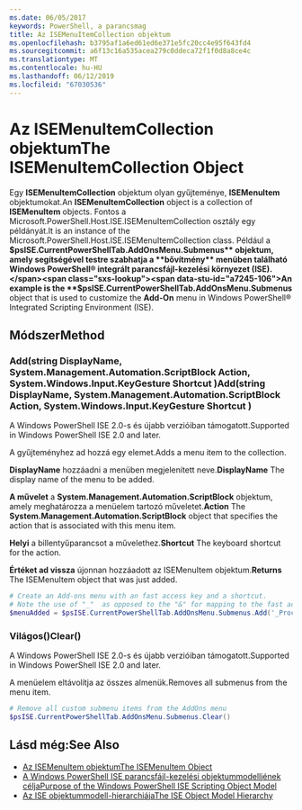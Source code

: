 ```yaml
---
ms.date: 06/05/2017
keywords: PowerShell, a parancsmag
title: Az ISEMenuItemCollection objektum
ms.openlocfilehash: b3795af1a6ed61ed6e371e5fc20cc4e95f643fd4
ms.sourcegitcommit: a6f13c16a535acea279c0ddeca72f1f0d8a8ce4c
ms.translationtype: MT
ms.contentlocale: hu-HU
ms.lasthandoff: 06/12/2019
ms.locfileid: "67030536"
---
```

# <a name="the-isemenuitemcollection-object"></a><span data-ttu-id="a7245-103">Az ISEMenuItemCollection objektum</span><span class="sxs-lookup"><span data-stu-id="a7245-103">The ISEMenuItemCollection Object</span></span>

<span data-ttu-id="a7245-104">Egy **ISEMenuItemCollection** objektum olyan gyűjteménye, **ISEMenuItem** objektumokat.</span><span class="sxs-lookup"><span data-stu-id="a7245-104">An **ISEMenuItemCollection** object is a collection of **ISEMenuItem** objects.</span></span> <span data-ttu-id="a7245-105">Fontos a Microsoft.PowerShell.Host.ISE.ISEMenuItemCollection osztály egy példányát.</span><span class="sxs-lookup"><span data-stu-id="a7245-105">It is an instance of the Microsoft.PowerShell.Host.ISE.ISEMenuItemCollection class.</span></span> <span data-ttu-id="a7245-106">Például a **$psISE.CurrentPowerShellTab.AddOnsMenu.Submenus** objektum, amely segítségével testre szabhatja a **bővítmény** menüben található Windows PowerShell® integrált parancsfájl-kezelési környezet (ISE).</span><span class="sxs-lookup"><span data-stu-id="a7245-106">An example is the **$psISE.CurrentPowerShellTab.AddOnsMenu.Submenus** object that is used to customize the **Add-On** menu in Windows PowerShell® Integrated Scripting Environment (ISE).</span></span>

## <a name="method"></a><span data-ttu-id="a7245-107">Módszer</span><span class="sxs-lookup"><span data-stu-id="a7245-107">Method</span></span>

### <a name="addstring-displayname-systemmanagementautomationscriptblock-action-systemwindowsinputkeygesture-shortcut-"></a><span data-ttu-id="a7245-108">Add\(string DisplayName, System.Management.Automation.ScriptBlock Action, System.Windows.Input.KeyGesture Shortcut \)</span><span class="sxs-lookup"><span data-stu-id="a7245-108">Add\(string DisplayName, System.Management.Automation.ScriptBlock Action, System.Windows.Input.KeyGesture Shortcut \)</span></span>

<span data-ttu-id="a7245-109">A Windows PowerShell ISE 2.0-s és újabb verzióiban támogatott.</span><span class="sxs-lookup"><span data-stu-id="a7245-109">Supported in Windows PowerShell ISE 2.0 and later.</span></span>

<span data-ttu-id="a7245-110">A gyűjteményhez ad hozzá egy elemet.</span><span class="sxs-lookup"><span data-stu-id="a7245-110">Adds a menu item to the collection.</span></span>

<span data-ttu-id="a7245-111">**DisplayName** hozzáadni a menüben megjelenített neve.</span><span class="sxs-lookup"><span data-stu-id="a7245-111">**DisplayName** The display name of the menu to be added.</span></span>

<span data-ttu-id="a7245-112">**A művelet** a **System.Management.Automation.ScriptBlock** objektum, amely meghatározza a menüelem tartozó műveletet.</span><span class="sxs-lookup"><span data-stu-id="a7245-112">**Action** The **System.Management.Automation.ScriptBlock** object that specifies the action that is associated with this menu item.</span></span>

<span data-ttu-id="a7245-113">**Helyi** a billentyűparancsot a művelethez.</span><span class="sxs-lookup"><span data-stu-id="a7245-113">**Shortcut** The keyboard shortcut for the action.</span></span>

<span data-ttu-id="a7245-114">**Értéket ad vissza** újonnan hozzáadott az ISEMenuItem objektum.</span><span class="sxs-lookup"><span data-stu-id="a7245-114">**Returns** The ISEMenuItem object that was just added.</span></span>

```powershell
# Create an Add-ons menu with an fast access key and a shortcut.
# Note the use of "_"  as opposed to the "&" for mapping to the fast access key letter for the menu item.
$menuAdded = $psISE.CurrentPowerShellTab.AddOnsMenu.Submenus.Add('_Process', {Get-Process}, 'Alt+P')
```

### <a name="clear"></a><span data-ttu-id="a7245-115">Világos\(\)</span><span class="sxs-lookup"><span data-stu-id="a7245-115">Clear\(\)</span></span>

<span data-ttu-id="a7245-116">A Windows PowerShell ISE 2.0-s és újabb verzióiban támogatott.</span><span class="sxs-lookup"><span data-stu-id="a7245-116">Supported in Windows PowerShell ISE 2.0 and later.</span></span>

<span data-ttu-id="a7245-117">A menüelem eltávolítja az összes almenük.</span><span class="sxs-lookup"><span data-stu-id="a7245-117">Removes all submenus from the menu item.</span></span>

```powershell
# Remove all custom submenu items from the AddOns menu
$psISE.CurrentPowerShellTab.AddOnsMenu.Submenus.Clear()
```

## <a name="see-also"></a><span data-ttu-id="a7245-118">Lásd még:</span><span class="sxs-lookup"><span data-stu-id="a7245-118">See Also</span></span>

- [<span data-ttu-id="a7245-119">Az ISEMenuItem objektum</span><span class="sxs-lookup"><span data-stu-id="a7245-119">The ISEMenuItem Object</span></span>](The-ISEMenuItem-Object.md)
- [<span data-ttu-id="a7245-120">A Windows PowerShell ISE parancsfájl-kezelési objektummodelljének célja</span><span class="sxs-lookup"><span data-stu-id="a7245-120">Purpose of the Windows PowerShell ISE Scripting Object Model</span></span>](Purpose-of-the-Windows-PowerShell-ISE-Scripting-Object-Model.md)
- [<span data-ttu-id="a7245-121">Az ISE objektummodell-hierarchiája</span><span class="sxs-lookup"><span data-stu-id="a7245-121">The ISE Object Model Hierarchy</span></span>](The-ISE-Object-Model-Hierarchy.md)
